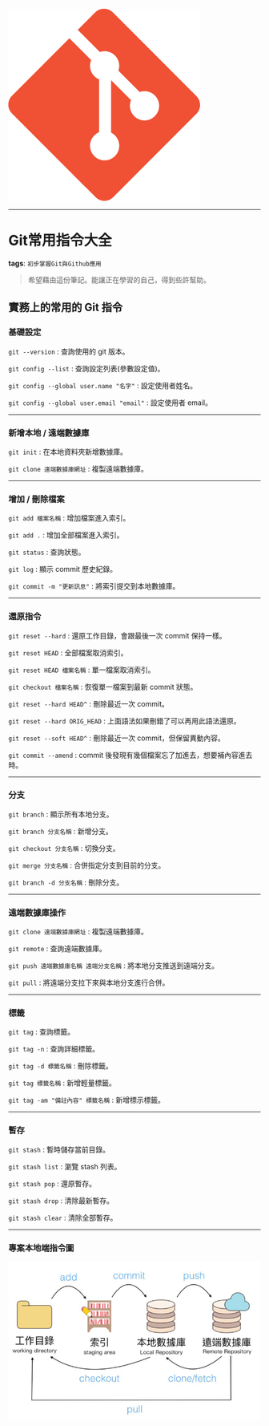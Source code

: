 ![Git](/GIT/img/Git-Icon-1788C.png)

---

# Git常用指令大全

**tags**: `初步掌握Git與Github應用`
> 希望藉由這份筆記。能讓正在學習的自己，得到些許幫助。

## 實務上的常用的 Git 指令

### 基礎設定

`git --version` : 查詢使用的 git 版本。

`git config --list` : 查詢設定列表(參數設定值)。

`git config --global user.name "名字"` : 設定使用者姓名。

`git config --global user.email "email"` : 設定使用者 email。

---

### 新增本地 / 遠端數據庫

`git init` : 在本地資料夾新增數據庫。

`git clone 遠端數據庫網址` : 複製遠端數據庫。

---

### 增加 / 刪除檔案

`git add 檔案名稱` : 增加檔案進入索引。

`git add .` : 增加全部檔案進入索引。

`git status` : 查詢狀態。

`git log` : 顯示 commit 歷史紀錄。

`git commit -m "更新訊息"` : 將索引提交到本地數據庫。

---

### 還原指令

`git reset --hard` : 還原工作目錄，會跟最後一次 commit 保持一樣。

`git reset HEAD` : 全部檔案取消索引。

`git reset HEAD 檔案名稱` : 單一檔案取消索引。

`git checkout 檔案名稱` : 恢復單一檔案到最新 commit 狀態。

`git reset --hard HEAD^` : 刪除最近一次 commit。

`git reset --hard ORIG_HEAD` : 上面語法如果刪錯了可以再用此語法還原。

`git reset --soft HEAD^` : 刪除最近一次 commit，但保留異動內容。

`git commit --amend` : commit 後發現有幾個檔案忘了加進去，想要補內容進去時。

---

### 分支

`git branch` : 顯示所有本地分支。

`git branch 分支名稱` : 新增分支。

`git checkout 分支名稱` : 切換分支。

`git merge 分支名稱` : 合併指定分支到目前的分支。

`git branch -d 分支名稱` : 刪除分支。

---

### 遠端數據庫操作

`git clone 遠端數據庫網址` : 複製遠端數據庫。

`git remote` : 查詢遠端數據庫。

`git push 遠端數據庫名稱 遠端分支名稱` : 將本地分支推送到遠端分支。

`git pull` : 將遠端分支拉下來與本地分支進行合併。

---

### 標籤

`git tag` : 查詢標籤。

`git tag -n` : 查詢詳細標籤。

`git tag -d 標籤名稱` : 刪除標籤。

`git tag 標籤名稱` : 新增輕量標籤。

`git tag -am "備註內容" 標籤名稱` : 新增標示標籤。

---

### 暫存

`git stash` : 暫時儲存當前目錄。

`git stash list` : 瀏覽 stash 列表。

`git stash pop` : 還原暫存。

`git stash drop` : 清除最新暫存。

`git stash clear` : 清除全部暫存。

---

### 專案本地端指令圖

![Git Pull](/GIT/img/git%20pull.png "Git Pull")